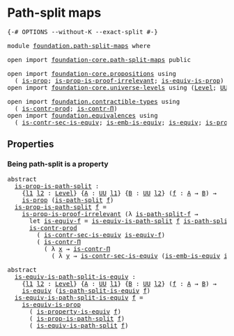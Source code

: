 # Path-split maps

<pre class="Agda"><a id="28" class="Symbol">{-#</a> <a id="32" class="Keyword">OPTIONS</a> <a id="40" class="Pragma">--without-K</a> <a id="52" class="Pragma">--exact-split</a> <a id="66" class="Symbol">#-}</a>

<a id="71" class="Keyword">module</a> <a id="78" href="foundation.path-split-maps.html" class="Module">foundation.path-split-maps</a> <a id="105" class="Keyword">where</a>

<a id="112" class="Keyword">open</a> <a id="117" class="Keyword">import</a> <a id="124" href="foundation-core.path-split-maps.html" class="Module">foundation-core.path-split-maps</a> <a id="156" class="Keyword">public</a>

<a id="164" class="Keyword">open</a> <a id="169" class="Keyword">import</a> <a id="176" href="foundation-core.propositions.html" class="Module">foundation-core.propositions</a> <a id="205" class="Keyword">using</a>
  <a id="213" class="Symbol">(</a> <a id="215" href="foundation-core.propositions.html#1246" class="Function">is-prop</a><a id="222" class="Symbol">;</a> <a id="224" href="foundation-core.propositions.html#3151" class="Function">is-prop-is-proof-irrelevant</a><a id="251" class="Symbol">;</a> <a id="253" href="foundation-core.propositions.html#3624" class="Function">is-equiv-is-prop</a><a id="269" class="Symbol">)</a>
<a id="271" class="Keyword">open</a> <a id="276" class="Keyword">import</a> <a id="283" href="foundation-core.universe-levels.html" class="Module">foundation-core.universe-levels</a> <a id="315" class="Keyword">using</a> <a id="321" class="Symbol">(</a><a id="322" href="Agda.Primitive.html#597" class="Postulate">Level</a><a id="327" class="Symbol">;</a> <a id="329" href="foundation-core.universe-levels.html#222" class="Primitive">UU</a><a id="331" class="Symbol">)</a>

<a id="334" class="Keyword">open</a> <a id="339" class="Keyword">import</a> <a id="346" href="foundation.contractible-types.html" class="Module">foundation.contractible-types</a> <a id="376" class="Keyword">using</a>
  <a id="384" class="Symbol">(</a> <a id="386" href="foundation-core.contractible-types.html#5420" class="Function">is-contr-prod</a><a id="399" class="Symbol">;</a> <a id="401" href="foundation.contractible-types.html#1218" class="Function">is-contr-Π</a><a id="411" class="Symbol">)</a>
<a id="413" class="Keyword">open</a> <a id="418" class="Keyword">import</a> <a id="425" href="foundation.equivalences.html" class="Module">foundation.equivalences</a> <a id="449" class="Keyword">using</a>
  <a id="457" class="Symbol">(</a> <a id="459" href="foundation.equivalences.html#12336" class="Function">is-contr-sec-is-equiv</a><a id="480" class="Symbol">;</a> <a id="482" href="foundation-core.equivalences.html#15380" class="Function">is-emb-is-equiv</a><a id="497" class="Symbol">;</a> <a id="499" href="foundation-core.equivalences.html#1542" class="Function">is-equiv</a><a id="507" class="Symbol">;</a> <a id="509" href="foundation.equivalences.html#13419" class="Function">is-property-is-equiv</a><a id="529" class="Symbol">)</a>
</pre>
## Properties

### Being path-split is a property

<pre class="Agda"><a id="595" class="Keyword">abstract</a>
  <a id="is-prop-is-path-split"></a><a id="606" href="foundation.path-split-maps.html#606" class="Function">is-prop-is-path-split</a> <a id="628" class="Symbol">:</a>
    <a id="634" class="Symbol">{</a><a id="635" href="foundation.path-split-maps.html#635" class="Bound">l1</a> <a id="638" href="foundation.path-split-maps.html#638" class="Bound">l2</a> <a id="641" class="Symbol">:</a> <a id="643" href="Agda.Primitive.html#597" class="Postulate">Level</a><a id="648" class="Symbol">}</a> <a id="650" class="Symbol">{</a><a id="651" href="foundation.path-split-maps.html#651" class="Bound">A</a> <a id="653" class="Symbol">:</a> <a id="655" href="foundation-core.universe-levels.html#222" class="Primitive">UU</a> <a id="658" href="foundation.path-split-maps.html#635" class="Bound">l1</a><a id="660" class="Symbol">}</a> <a id="662" class="Symbol">{</a><a id="663" href="foundation.path-split-maps.html#663" class="Bound">B</a> <a id="665" class="Symbol">:</a> <a id="667" href="foundation-core.universe-levels.html#222" class="Primitive">UU</a> <a id="670" href="foundation.path-split-maps.html#638" class="Bound">l2</a><a id="672" class="Symbol">}</a> <a id="674" class="Symbol">(</a><a id="675" href="foundation.path-split-maps.html#675" class="Bound">f</a> <a id="677" class="Symbol">:</a> <a id="679" href="foundation.path-split-maps.html#651" class="Bound">A</a> <a id="681" class="Symbol">→</a> <a id="683" href="foundation.path-split-maps.html#663" class="Bound">B</a><a id="684" class="Symbol">)</a> <a id="686" class="Symbol">→</a>
    <a id="692" href="foundation-core.propositions.html#1246" class="Function">is-prop</a> <a id="700" class="Symbol">(</a><a id="701" href="foundation-core.path-split-maps.html#1258" class="Function">is-path-split</a> <a id="715" href="foundation.path-split-maps.html#675" class="Bound">f</a><a id="716" class="Symbol">)</a>
  <a id="720" href="foundation.path-split-maps.html#606" class="Function">is-prop-is-path-split</a> <a id="742" href="foundation.path-split-maps.html#742" class="Bound">f</a> <a id="744" class="Symbol">=</a>
    <a id="750" href="foundation-core.propositions.html#3151" class="Function">is-prop-is-proof-irrelevant</a> <a id="778" class="Symbol">(λ</a> <a id="781" href="foundation.path-split-maps.html#781" class="Bound">is-path-split-f</a> <a id="797" class="Symbol">→</a>
      <a id="805" class="Keyword">let</a> <a id="809" href="foundation.path-split-maps.html#809" class="Bound">is-equiv-f</a> <a id="820" class="Symbol">=</a> <a id="822" href="foundation-core.path-split-maps.html#2480" class="Function">is-equiv-is-path-split</a> <a id="845" href="foundation.path-split-maps.html#742" class="Bound">f</a> <a id="847" href="foundation.path-split-maps.html#781" class="Bound">is-path-split-f</a> <a id="863" class="Keyword">in</a>
      <a id="872" href="foundation-core.contractible-types.html#5420" class="Function">is-contr-prod</a>
        <a id="894" class="Symbol">(</a> <a id="896" href="foundation.equivalences.html#12336" class="Function">is-contr-sec-is-equiv</a> <a id="918" href="foundation.path-split-maps.html#809" class="Bound">is-equiv-f</a><a id="928" class="Symbol">)</a>
        <a id="938" class="Symbol">(</a> <a id="940" href="foundation.contractible-types.html#1218" class="Function">is-contr-Π</a>
          <a id="961" class="Symbol">(</a> <a id="963" class="Symbol">λ</a> <a id="965" href="foundation.path-split-maps.html#965" class="Bound">x</a> <a id="967" class="Symbol">→</a> <a id="969" href="foundation.contractible-types.html#1218" class="Function">is-contr-Π</a>
            <a id="992" class="Symbol">(</a> <a id="994" class="Symbol">λ</a> <a id="996" href="foundation.path-split-maps.html#996" class="Bound">y</a> <a id="998" class="Symbol">→</a> <a id="1000" href="foundation.equivalences.html#12336" class="Function">is-contr-sec-is-equiv</a> <a id="1022" class="Symbol">(</a><a id="1023" href="foundation-core.equivalences.html#15380" class="Function">is-emb-is-equiv</a> <a id="1039" href="foundation.path-split-maps.html#809" class="Bound">is-equiv-f</a> <a id="1050" href="foundation.path-split-maps.html#965" class="Bound">x</a> <a id="1052" href="foundation.path-split-maps.html#996" class="Bound">y</a><a id="1053" class="Symbol">)))))</a>

<a id="1060" class="Keyword">abstract</a>
  <a id="is-equiv-is-path-split-is-equiv"></a><a id="1071" href="foundation.path-split-maps.html#1071" class="Function">is-equiv-is-path-split-is-equiv</a> <a id="1103" class="Symbol">:</a>
    <a id="1109" class="Symbol">{</a><a id="1110" href="foundation.path-split-maps.html#1110" class="Bound">l1</a> <a id="1113" href="foundation.path-split-maps.html#1113" class="Bound">l2</a> <a id="1116" class="Symbol">:</a> <a id="1118" href="Agda.Primitive.html#597" class="Postulate">Level</a><a id="1123" class="Symbol">}</a> <a id="1125" class="Symbol">{</a><a id="1126" href="foundation.path-split-maps.html#1126" class="Bound">A</a> <a id="1128" class="Symbol">:</a> <a id="1130" href="foundation-core.universe-levels.html#222" class="Primitive">UU</a> <a id="1133" href="foundation.path-split-maps.html#1110" class="Bound">l1</a><a id="1135" class="Symbol">}</a> <a id="1137" class="Symbol">{</a><a id="1138" href="foundation.path-split-maps.html#1138" class="Bound">B</a> <a id="1140" class="Symbol">:</a> <a id="1142" href="foundation-core.universe-levels.html#222" class="Primitive">UU</a> <a id="1145" href="foundation.path-split-maps.html#1113" class="Bound">l2</a><a id="1147" class="Symbol">}</a> <a id="1149" class="Symbol">(</a><a id="1150" href="foundation.path-split-maps.html#1150" class="Bound">f</a> <a id="1152" class="Symbol">:</a> <a id="1154" href="foundation.path-split-maps.html#1126" class="Bound">A</a> <a id="1156" class="Symbol">→</a> <a id="1158" href="foundation.path-split-maps.html#1138" class="Bound">B</a><a id="1159" class="Symbol">)</a> <a id="1161" class="Symbol">→</a>
    <a id="1167" href="foundation-core.equivalences.html#1542" class="Function">is-equiv</a> <a id="1176" class="Symbol">(</a><a id="1177" href="foundation-core.path-split-maps.html#1532" class="Function">is-path-split-is-equiv</a> <a id="1200" href="foundation.path-split-maps.html#1150" class="Bound">f</a><a id="1201" class="Symbol">)</a>
  <a id="1205" href="foundation.path-split-maps.html#1071" class="Function">is-equiv-is-path-split-is-equiv</a> <a id="1237" href="foundation.path-split-maps.html#1237" class="Bound">f</a> <a id="1239" class="Symbol">=</a>
    <a id="1245" href="foundation-core.propositions.html#3624" class="Function">is-equiv-is-prop</a>
      <a id="1268" class="Symbol">(</a> <a id="1270" href="foundation.equivalences.html#13419" class="Function">is-property-is-equiv</a> <a id="1291" href="foundation.path-split-maps.html#1237" class="Bound">f</a><a id="1292" class="Symbol">)</a>
      <a id="1300" class="Symbol">(</a> <a id="1302" href="foundation.path-split-maps.html#606" class="Function">is-prop-is-path-split</a> <a id="1324" href="foundation.path-split-maps.html#1237" class="Bound">f</a><a id="1325" class="Symbol">)</a>
      <a id="1333" class="Symbol">(</a> <a id="1335" href="foundation-core.path-split-maps.html#2480" class="Function">is-equiv-is-path-split</a> <a id="1358" href="foundation.path-split-maps.html#1237" class="Bound">f</a><a id="1359" class="Symbol">)</a>
</pre>